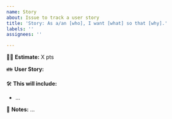 ```yaml
---
name: Story
about: Issue to track a user story
title: 'Story: As a/an [who], I want [what] so that [why].'
labels: ''
assignees: ''

---
```


:woman_shrugging: **Estimate:** X pts

:family: **User Story:**  

:hammer_and_wrench: **This will include:**
- ...

:pencil: **Notes:**
...
